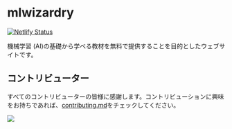 # mlwizardry

[![Netlify Status](https://api.netlify.com/api/v1/badges/7b04b7bb-de77-46d3-bc76-5606a39af3c8/deploy-status)](https://app.netlify.com/sites/mlwizardry/deploys)

機械学習 (AI)の基礎から学べる教材を無料で提供することを目的としたウェブサイトです。

## コントリビューター

すべてのコントリビューターの皆様に感謝します。コントリビューションに興味をお持ちであれば、[contributing.md](/contributing)をチェックしてください。

[![](https://contrib.rocks/image?repo=librewave/mlwizardry)](https://github.com/librewave/mlwizardry/graphs/contributors)